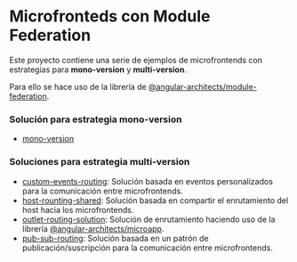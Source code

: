 # Microfronteds con Module Federation

Este proyecto contiene una serie de ejemplos de microfrontends con estrategias para **mono-version** y **multi-version**.

Para ello se hace uso de la librería de [@angular-architects/module-federation](https://www.npmjs.com/package/@angular-architects/module-federation).

### Solución para estrategia mono-version
- [mono-version](mono-version/README.md)

### Soluciones para estrategia multi-version
- [custom-events-routing](multi-version/custom-events-routing/README.md): Solución basada en eventos personalizados para la comunicación entre microfrontends.
- [host-rounting-shared](multi-version/host-routing-shared/README.md): Solución basada en compartir el enrutamiento del host hacia los microfrontends.
- [outlet-routing-solution](multi-version/outlet-routing-solution/README.md): Solución de enrutamiento haciendo uso de la librería [@angular-architects/microapp](https://www.npmjs.com/package/@angular-architects/microapp?activeTab=versions).
- [pub-sub-routing](multi-version/pub-sub-routing/README.md): Solución basada en un patrón de publicación/suscripción para la comunicación entre microfrontends.
